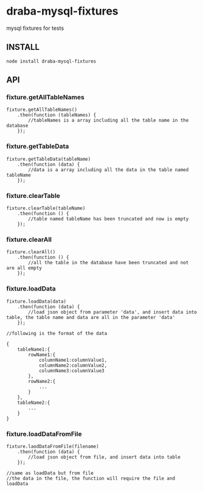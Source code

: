 # draba-mysql-fixtures #
mysql fixtures for tests

## INSTALL ##

    node install draba-mysql-fixtures

## API ##

### fixture.getAllTableNames ###

    fixture.getAllTableNames()
        .then(function (tableNames) {
            //tableNames is a array including all the table name in the database
        });

### fixture.getTableData ###

    fixture.getTableData(tableName)
        .then(function (data) {
            //data is a array including all the data in the table named tableName
        });

### fixture.clearTable ###

    fixture.clearTable(tableName)
        .then(function () {
            //table named tableName has been truncated and now is empty
        });

### fixture.clearAll ###

    fixture.clearAll()
        .then(function () {
            //all the table in the database have been truncated and not are all empty
        });

### fixture.loadData ###

    fixture.loadData(data)
        .then(function (data) {
            //load json object from parameter 'data', and insert data into table, the table name and data are all in the parameter 'data'
        });

    //following is the format of the data

    {
        tableName1:{
            rowName1:{
                columnName1:columnValue1,
                columnName2:columnValue2,
                columnName3:columnValue3
            },
            rowName2:{
                ...
            }
        },
        tableName2:{
            ...
        }
    }

### fixture.loadDataFromFile ###

    fixture.laodDataFromFile(filename)
        .then(function (data) {
            //load json object from file, and insert data into table
        });

    //same as loadData but from file
    //the data in the file, the function will require the file and loadData
